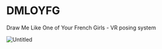 # DMLOYFG
Draw Me Like One of Your French Girls - VR posing system

![Untitled](https://user-images.githubusercontent.com/12220915/83972482-54f58400-a8d8-11ea-8a51-d73e4b8eb22b.jpg)
